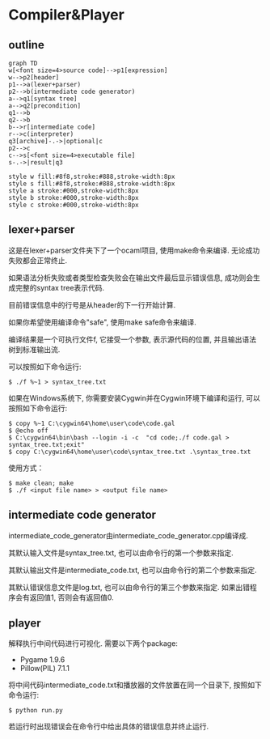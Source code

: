# Compiler&Player

## outline

```mermaid
graph TD
w[<font size=4>source code]-->p1[expression]
w-->p2[header]
p1-->a(lexer+parser)
p2-->b(intermediate code generator)
a-->q1[syntax tree]
a-->q2[precondition]
q1-->b
q2-->b
b-->r[intermediate code]
r-->c(interpreter)
q3[archive]-.->|optional|c
p2-->c
c-->s[<font size=4>executable file]
s-.->|result|q3

style w fill:#8f8,stroke:#888,stroke-width:8px
style s fill:#8f8,stroke:#888,stroke-width:8px
style a stroke:#000,stroke-width:8px
style b stroke:#000,stroke-width:8px
style c stroke:#000,stroke-width:8px

```

## lexer+parser

这是在lexer+parser文件夹下了一个ocaml项目, 使用make命令来编译. 无论成功失败都会正常终止.

如果语法分析失败或者类型检查失败会在输出文件最后显示错误信息, 成功则会生成完整的syntax tree表示代码.

目前错误信息中的行号是从header的下一行开始计算.

如果你希望使用编译命令"safe", 使用make safe命令来编译.

编译结果是一个可执行文件f, 它接受一个参数, 表示源代码的位置, 并且输出语法树到标准输出流.

可以按照如下命令运行:

```
$ ./f %~1 > syntax_tree.txt
```

如果在Windows系统下, 你需要安装Cygwin并在Cygwin环境下编译和运行, 可以按照如下命令运行:

```
$ copy %~1 C:\cygwin64\home\user\code\code.gal
$ @echo off
$ C:\cygwin64\bin\bash --login -i -c  "cd code;./f code.gal > syntax_tree.txt;exit"
$ copy C:\cygwin64\home\user\code\syntax_tree.txt .\syntax_tree.txt
```

使用方式：

```
$ make clean; make
$ ./f <input file name> > <output file name>
```

## intermediate code generator

intermediate_code_generator由intermediate_code_generator.cpp编译成.

其默认输入文件是syntax_tree.txt, 也可以由命令行的第一个参数来指定.

其默认输出文件是intermediate_code.txt, 也可以由命令行的第二个参数来指定.

其默认错误信息文件是log.txt, 也可以由命令行的第三个参数来指定. 如果出错程序会有返回值1, 否则会有返回值0.

## player

解释执行中间代码进行可视化. 需要以下两个package:

* Pygame 1.9.6
* Pillow(PIL) 7.1.1

将中间代码intermediate_code.txt和播放器的文件放置在同一个目录下, 按照如下命令运行:

```
$ python run.py
```

若运行时出现错误会在命令行中给出具体的错误信息并终止运行.
